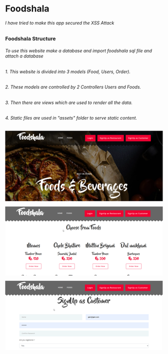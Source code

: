 # Foodshala

###### I have tried to make this app secured the XSS Attack

### Foodshala Structure
###### To use this website make a database and import foodshala sql file and attach a database

###### 1. This website is divided into 3 models (Food, Users, Order).
###### 2. These models are controlled by 2 Controllers Users and Foods.
###### 3. Then there are views which are used to render all the data.
###### 4. Static files are used in "assets" folder to serve static content. 
 
 
![alt text](image.png)


![alt text](image2.png)


![alt text](image3.png)

